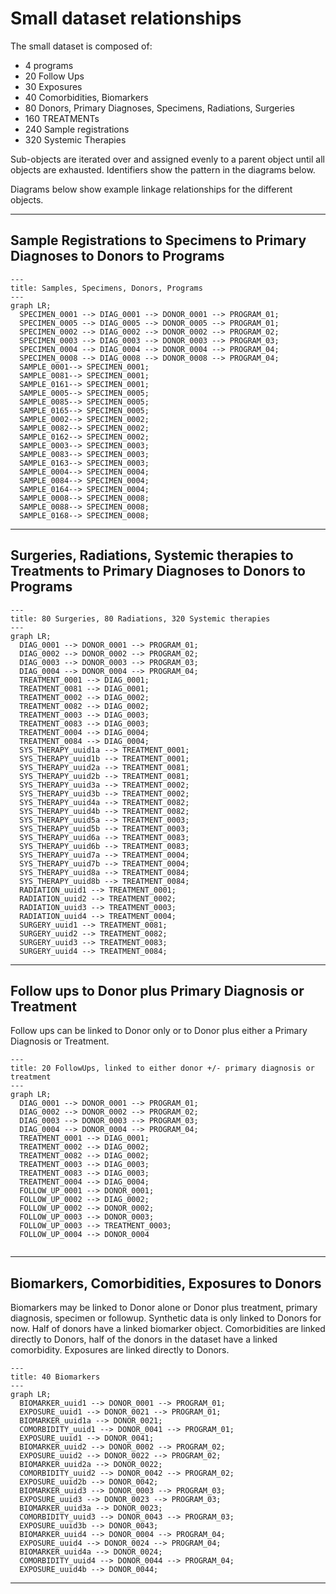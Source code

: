 # Small dataset relationships

The small dataset is composed of:
* 4 programs
* 20 Follow Ups
* 30 Exposures
* 40 Comorbidities, Biomarkers
* 80 Donors, Primary Diagnoses, Specimens, Radiations, Surgeries
* 160 TREATMENTs
* 240 Sample registrations
* 320 Systemic Therapies

Sub-objects are iterated over and assigned evenly to a parent object until all objects are exhausted. Identifiers show the pattern in the diagrams below.

Diagrams below show example linkage relationships for the different objects.

---

## Sample Registrations to Specimens to Primary Diagnoses to Donors to Programs

```mermaid
---
title: Samples, Specimens, Donors, Programs
---
graph LR;  
  SPECIMEN_0001 --> DIAG_0001 --> DONOR_0001 --> PROGRAM_01;  
  SPECIMEN_0005 --> DIAG_0005 --> DONOR_0005 --> PROGRAM_01;  
  SPECIMEN_0002 --> DIAG_0002 --> DONOR_0002 --> PROGRAM_02;  
  SPECIMEN_0003 --> DIAG_0003 --> DONOR_0003 --> PROGRAM_03;  
  SPECIMEN_0004 --> DIAG_0004 --> DONOR_0004 --> PROGRAM_04;
  SPECIMEN_0008 --> DIAG_0008 --> DONOR_0008 --> PROGRAM_04;
  SAMPLE_0001--> SPECIMEN_0001; 
  SAMPLE_0081--> SPECIMEN_0001;  
  SAMPLE_0161--> SPECIMEN_0001;  
  SAMPLE_0005--> SPECIMEN_0005;  
  SAMPLE_0085--> SPECIMEN_0005;  
  SAMPLE_0165--> SPECIMEN_0005;  
  SAMPLE_0002--> SPECIMEN_0002;  
  SAMPLE_0082--> SPECIMEN_0002;  
  SAMPLE_0162--> SPECIMEN_0002;  
  SAMPLE_0003--> SPECIMEN_0003;  
  SAMPLE_0083--> SPECIMEN_0003;  
  SAMPLE_0163--> SPECIMEN_0003;  
  SAMPLE_0004--> SPECIMEN_0004;
  SAMPLE_0084--> SPECIMEN_0004;
  SAMPLE_0164--> SPECIMEN_0004;
  SAMPLE_0008--> SPECIMEN_0008;
  SAMPLE_0088--> SPECIMEN_0008;
  SAMPLE_0168--> SPECIMEN_0008;
```

---

## Surgeries, Radiations, Systemic therapies to Treatments to Primary Diagnoses to Donors to Programs

```mermaid
---
title: 80 Surgeries, 80 Radiations, 320 Systemic therapies
---
graph LR;  
  DIAG_0001 --> DONOR_0001 --> PROGRAM_01;  
  DIAG_0002 --> DONOR_0002 --> PROGRAM_02;  
  DIAG_0003 --> DONOR_0003 --> PROGRAM_03;  
  DIAG_0004 --> DONOR_0004 --> PROGRAM_04;
  TREATMENT_0001 --> DIAG_0001;
  TREATMENT_0081 --> DIAG_0001;  
  TREATMENT_0002 --> DIAG_0002; 
  TREATMENT_0082 --> DIAG_0002;  
  TREATMENT_0003 --> DIAG_0003; 
  TREATMENT_0083 --> DIAG_0003; 
  TREATMENT_0004 --> DIAG_0004; 
  TREATMENT_0084 --> DIAG_0004; 
  SYS_THERAPY_uuid1a --> TREATMENT_0001;
  SYS_THERAPY_uuid1b --> TREATMENT_0001;
  SYS_THERAPY_uuid2a --> TREATMENT_0081;
  SYS_THERAPY_uuid2b --> TREATMENT_0081;  
  SYS_THERAPY_uuid3a --> TREATMENT_0002; 
  SYS_THERAPY_uuid3b --> TREATMENT_0002; 
  SYS_THERAPY_uuid4a --> TREATMENT_0082;  
  SYS_THERAPY_uuid4b --> TREATMENT_0082;  
  SYS_THERAPY_uuid5a --> TREATMENT_0003; 
  SYS_THERAPY_uuid5b --> TREATMENT_0003; 
  SYS_THERAPY_uuid6a --> TREATMENT_0083; 
  SYS_THERAPY_uuid6b --> TREATMENT_0083; 
  SYS_THERAPY_uuid7a --> TREATMENT_0004; 
  SYS_THERAPY_uuid7b --> TREATMENT_0004; 
  SYS_THERAPY_uuid8a --> TREATMENT_0084;
  SYS_THERAPY_uuid8b --> TREATMENT_0084;
  RADIATION_uuid1 --> TREATMENT_0001;
  RADIATION_uuid2 --> TREATMENT_0002; 
  RADIATION_uuid3 --> TREATMENT_0003;  
  RADIATION_uuid4 --> TREATMENT_0004;  
  SURGERY_uuid1 --> TREATMENT_0081;
  SURGERY_uuid2 --> TREATMENT_0082; 
  SURGERY_uuid3 --> TREATMENT_0083;  
  SURGERY_uuid4 --> TREATMENT_0084;  
```

---

## Follow ups to Donor plus Primary Diagnosis or Treatment

Follow ups can be linked to Donor only or to Donor plus either a Primary Diagnosis or Treatment.

```mermaid
---
title: 20 FollowUps, linked to either donor +/- primary diagnosis or treatment
---
graph LR;  
  DIAG_0001 --> DONOR_0001 --> PROGRAM_01;  
  DIAG_0002 --> DONOR_0002 --> PROGRAM_02;  
  DIAG_0003 --> DONOR_0003 --> PROGRAM_03;  
  DIAG_0004 --> DONOR_0004 --> PROGRAM_04;
  TREATMENT_0001 --> DIAG_0001; 
  TREATMENT_0002 --> DIAG_0002; 
  TREATMENT_0082 --> DIAG_0002;  
  TREATMENT_0003 --> DIAG_0003; 
  TREATMENT_0083 --> DIAG_0003; 
  TREATMENT_0004 --> DIAG_0004; 
  FOLLOW_UP_0001 --> DONOR_0001;  
  FOLLOW_UP_0002 --> DIAG_0002;
  FOLLOW_UP_0002 --> DONOR_0002; 
  FOLLOW_UP_0003 --> DONOR_0003; 
  FOLLOW_UP_0003 --> TREATMENT_0003;  
  FOLLOW_UP_0004 --> DONOR_0004
  
```

---

## Biomarkers, Comorbidities, Exposures to Donors

Biomarkers may be linked to Donor alone or Donor plus treatment, primary diagnosis, specimen or followup. Synthetic data is only linked to Donors for now. Half of donors have a linked biomarker object. Comorbidities are linked directly to Donors, half of the donors in the dataset have a linked comorbidity. Exposures are linked directly to Donors.

```mermaid
---
title: 40 Biomarkers
---
graph LR;  
  BIOMARKER_uuid1 --> DONOR_0001 --> PROGRAM_01; 
  EXPOSURE_uuid1 --> DONOR_0021 --> PROGRAM_01;  
  BIOMARKER_uuid1a --> DONOR_0021;
  COMORBIDITY_uuid1 --> DONOR_0041 --> PROGRAM_01;
  EXPOSURE_uuid1 --> DONOR_0041;
  BIOMARKER_uuid2 --> DONOR_0002 --> PROGRAM_02;  
  EXPOSURE_uuid2 --> DONOR_0022 --> PROGRAM_02;
  BIOMARKER_uuid2a --> DONOR_0022;
  COMORBIDITY_uuid2 --> DONOR_0042 --> PROGRAM_02;
  EXPOSURE_uuid2b --> DONOR_0042;
  BIOMARKER_uuid3 --> DONOR_0003 --> PROGRAM_03;
  EXPOSURE_uuid3 --> DONOR_0023 --> PROGRAM_03;
  BIOMARKER_uuid3a --> DONOR_0023;
  COMORBIDITY_uuid3 --> DONOR_0043 --> PROGRAM_03;  
  EXPOSURE_uuid3b --> DONOR_0043;
  BIOMARKER_uuid4 --> DONOR_0004 --> PROGRAM_04;
  EXPOSURE_uuid4 --> DONOR_0024 --> PROGRAM_04;
  BIOMARKER_uuid4a --> DONOR_0024;
  COMORBIDITY_uuid4 --> DONOR_0044 --> PROGRAM_04;
  EXPOSURE_uuid4b --> DONOR_0044;
```

---
